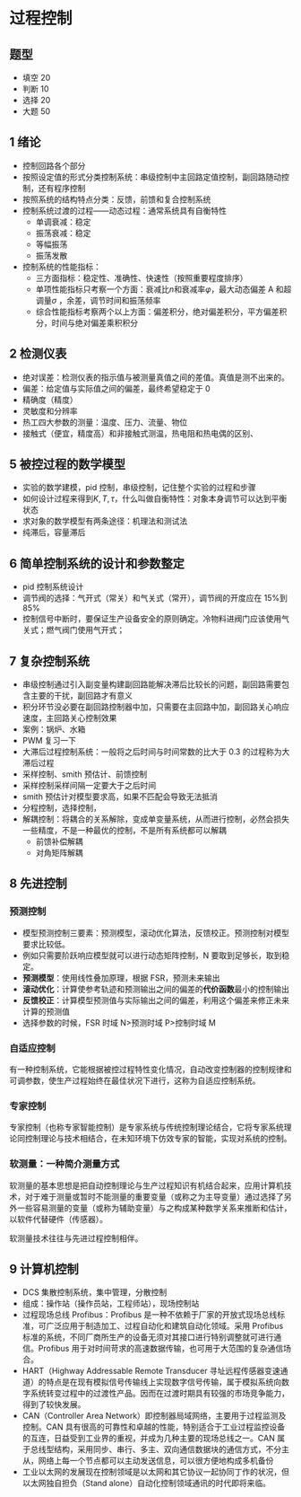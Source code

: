 # 过程控制

## 题型

- 填空 20
- 判断 10
- 选择 20
- 大题 50

## 1 绪论

- 控制回路各个部分
- 按照设定值的形式分类控制系统：串级控制中主回路定值控制，副回路随动控制，还有程序控制
- 按照系统的结构特点分类：反馈，前馈和复合控制系统
- 控制系统过渡的过程——动态过程：通常系统具有自衡特性
  - 单调衰减：稳定
  - 振荡衰减：稳定
  - 等幅振荡
  - 振荡发散
- 控制系统的性能指标：
  - 三方面指标：稳定性、准确性、快速性（按照重要程度排序）
  - 单项性能指标只考察一个方面：衰减比$n$和衰减率$\varphi$，最大动态偏差 A 和超调量$\sigma$ ，余差，调节时间和振荡频率
  - 综合性能指标考察两个以上方面：偏差积分，绝对偏差积分，平方偏差积分，时间与绝对偏差乘积积分

## 2 检测仪表

- 绝对误差：检测仪表的指示值与被测量真值之间的差值。真值是测不出来的。
- 偏差：给定值与实际值之间的偏差，最终希望稳定于 0
- 精确度（精度）
- 灵敏度和分辨率
- 热工四大参数的测量：温度、压力、流量、物位
- 接触式（便宜，精度高）和非接触式测温，热电阻和热电偶的区别、

## 5 被控过程的数学模型

- 实验的数学建模，pid 控制，串级控制，记住整个实验的过程和步骤
- 如何设计过程来得到$K,T,\tau$，什么叫做自衡特性：对象本身调节可以达到平衡状态
- 求对象的数学模型有两条途径：机理法和测试法
- 纯滞后，容量滞后

## 6 简单控制系统的设计和参数整定

- pid 控制系统设计
- 调节阀的选择：气开式（常关）和气关式（常开），调节阀的开度应在 15%到 85%
- 控制信号中断时，要保证生产设备安全的原则确定。冷物料进阀门应该使用气关式；燃气阀门使用气开式；

## 7 复杂控制系统

- 串级控制通过引入副变量构建副回路能解决滞后比较长的问题，副回路需要包含主要的干扰，副回路才有意义
- 积分环节没必要在副回路控制器中加，只需要在主回路中加，副回路关心响应速度，主回路关心控制效果
- 案例：锅炉、水箱
- PWM 复习一下
- 大滞后过程控制系统：一般将之后时间与时间常数的比大于 0.3 的过程称为大滞后过程
- 采样控制、smith 预估计、前馈控制
- 采样控制采样间隔一定要大于之后时间
- smith 预估计对模型要求高，如果不匹配会导致无法抵消
- 分程控制，选择控制，
- 解耦控制：将耦合的关系解除，变成单变量系统，从而进行控制，必然会损失一些精度，不是一种最优的控制，不是所有系统都可以解耦
  - 前馈补偿解耦
  - 对角矩阵解耦

## 8 先进控制

### 预测控制

- 模型预测控制三要素：预测模型，滚动优化算法，反馈校正。预测控制对模型要求比较低。
- 例如只需要阶跃响应模型就可以进行动态矩阵控制，N 要取到足够长，取到稳定。
- **预测模型**：使用线性叠加原理，根据 FSR，预测未来输出
- **滚动优化**：计算使参考轨迹和预测输出之间的偏差的**代价函数**最小的控制输出
- **反馈校正**：计算模型预测值与实际输出之间的偏差，利用这个偏差来修正未来计算的预测值
- 选择参数的时候，FSR 时域 N>预测时域 P>控制时域 M

### 自适应控制

有一种控制系统，它能根据被控过程特性变化情况，自动改变控制器的控制规律和可调参数，使生产过程始终在最佳状况下进行，这称为自适应控制系统。

### 专家控制

专家控制（也称专家智能控制）是专家系统与传统控制理论结合，它将专家系统理论同控制理论与技术相结合，在未知环境下仿效专家的智能，实现对系统的控制。

### 软测量：一种简介测量方式

软测量的基本思想是把自动控制理论与生产过程知识有机结合起来，应用计算机技术，对于难于测量或暂时不能测量的重要变量（或称之为主导变量）通过选择了另外一些容易测量的变量（或称为辅助变量）与之构成某种数学关系来推断和估计，以软件代替硬件（传感器）。

软测量技术往往与先进过程控制相伴。

## 9 计算机控制

- DCS 集散控制系统，集中管理，分散控制
- 组成：操作站（操作员站，工程师站），现场控制站
- 过程现场总线 Profibus：Profibus 是一种不依赖于厂家的开放式现场总线标准，可广泛应用于制造加工、过程自动化和建筑自动化领域。采用 Profibus 标准的系统，不同厂商所生产的设备无须对其接口进行特别调整就可进行通信。Profibus 用于对时间苛求的高速数据传输，也可用于大范围的复杂通信场合。
- HART（Highway Addressable Remote Transducer 寻址远程传感器变速通道）的特点是在现有模拟信号传输线上实现数字信号传输，属于模拟系统向数字系统转变过程中的过渡性产品。因而在过渡时期具有较强的市场竞争能力，得到了较快发展。
- CAN（Controller Area Network）即控制器局域网络，主要用于过程监测及控制。CAN 具有很高的可靠性和卓越的性能，特别适合于工业过程监控设备的互连，日益受到工业界的重视，并成为几种主要的现场总线之一。CAN 属于总线型结构，采用同步、串行、多主、双向通信数据块的通信方式，不分主从，网络上每一个节点都可以主动发送信息，可以很方便地构成多机备份
- 工业以太网的发展现在控制领域是以太网和其它协议一起协同丁作的状况，但以太网独自担负（Stand alone）自动化控制领域通讯的时代即将来临。
